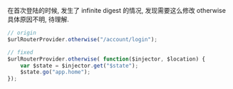 
在首次登陆的时候, 发生了 infinite digest 的情况, 发现需要这么修改 otherwise
具体原因不明, 待理解.

```javascript
// origin
$urlRouterProvider.otherwise("/account/login");

// fixed
$urlRouterProvider.otherwise( function($injector, $location) {
    var $state = $injector.get("$state");
    $state.go("app.home");
});
```
